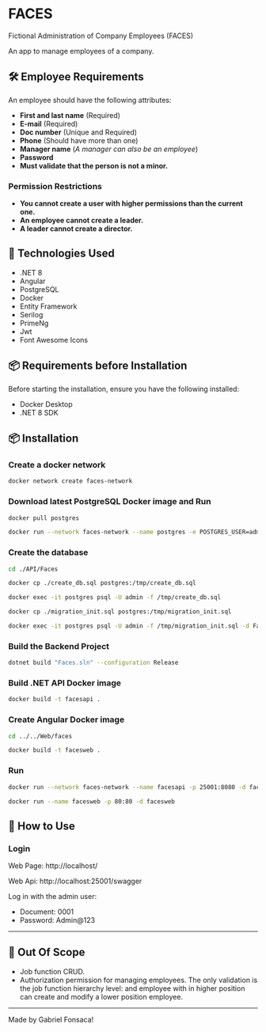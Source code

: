 # FACES



Fictional Administration of Company Employees (FACES)

An app to manage employees of a company.

## 🛠 Employee Requirements

An employee should have the following attributes:

- **First and last name** (Required)
- **E-mail** (Required)
- **Doc number** (Unique and Required)
- **Phone** (Should have more than one)
- **Manager name** (*A manager can also be an employee*)
- **Password**
- **Must validate that the person is not a minor.**

### Permission Restrictions

- **You cannot create a user with higher permissions than the current one.**
- **An employee cannot create a leader.**
- **A leader cannot create a director.**

## 🚀 Technologies Used

- .NET 8
- Angular
- PostgreSQL
- Docker
- Entity Framework
- Serilog
- PrimeNg
- Jwt
- Font Awesome Icons

## 📦 Requirements before Installation

Before starting the installation, ensure you have the following installed:

- Docker Desktop
- .NET 8 SDK

## 📦 Installation

### Create a docker network

```bash
docker network create faces-network
```

### Download latest PostgreSQL Docker image and Run

```bash
docker pull postgres

docker run --network faces-network --name postgres -e POSTGRES_USER=admin -e POSTGRES_PASSWORD=admin -p 25003:5432 -d postgres 
```

### Create the database

```bash
cd ./API/Faces

docker cp ./create_db.sql postgres:/tmp/create_db.sql

docker exec -it postgres psql -U admin -f /tmp/create_db.sql

docker cp ./migration_init.sql postgres:/tmp/migration_init.sql

docker exec -it postgres psql -U admin -f /tmp/migration_init.sql -d Faces

```

### Build the Backend Project

```bash
dotnet build "Faces.sln" --configuration Release

```

### Build .NET API Docker image

```bash
docker build -t facesapi .

```

### Create Angular Docker image

```bash
cd ../../Web/faces

docker build -t facesweb .

```


### Run
```bash
docker run --network faces-network --name facesapi -p 25001:8080 -d facesapi

docker run --name facesweb -p 80:80 -d facesweb

```
## 📖 How to Use

### Login

Web Page: http://localhost/

Web Api: http://localhost:25001/swagger

Log in with the admin user:
- Document: 0001
- Password: Admin@123

---

## 📖 Out Of Scope

- Job function CRUD.
- Authorization permission for managing employees. The only validation is the job function hierarchy level: and employee with in higher position can create and modify a lower position employee.

---

Made by Gabriel Fonsaca!


